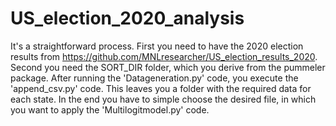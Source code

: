 # US_election_2020_analysis

It's a straightforward process. First you need to have the 2020 election results from https://github.com/MNLresearcher/US_election_results_2020. Second you need the SORT_DIR folder, which you derive from the pummeler package.
After running the 'Datageneration.py' code, you execute the 'append_csv.py' code. This leaves you a folder with the required data for each state. In the end you have to simple choose the desired file, in which you want to apply the 'Multilogitmodel.py' code.
